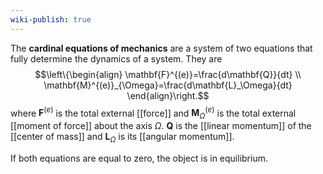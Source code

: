 ```yaml
---
wiki-publish: true
---
```

The **cardinal equations of mechanics** are a system of two equations that fully determine the dynamics of a system. They are
$$\left\{\begin{align}
\mathbf{F}^{(e)}=\frac{d\mathbf{Q}}{dt} \\
\mathbf{M}^{(e)}_{\Omega}=\frac{d\mathbf{L}_\Omega}{dt}
\end{align}\right.$$
where $\mathbf{F}^{(e)}$ is the total external [[force]] and $\mathbf{M}^{(e)}_{\Omega}$ is the total external [[moment of force]] about the axis $\Omega$. $\mathbf{Q}$ is the [[linear momentum]] of the [[center of mass]] and $\mathbf{L}_{\Omega}$ is its [[angular momentum]].

If both equations are equal to zero, the object is in equilibrium.